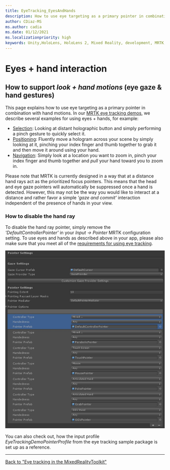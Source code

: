 ```yaml
---
title: EyeTracking_EyesAndHands
description: How to use eye targeting as a primary pointer in combination with hand motions in MRTK
author: CDiaz-MS
ms.author: cadia
ms.date: 01/12/2021
ms.localizationpriority: high
keywords: Unity,HoloLens, HoloLens 2, Mixed Reality, development, MRTK, EyeTracking,
---
```


# Eyes + hand interaction

## How to support _look + hand motions_ (eye gaze & hand gestures)

This page explains how to use eye targeting as a primary pointer in combination with hand motions.
In our [MRTK eye tracking demos](EyeTracking_ExamplesOverview.md), we describe several examples for using eyes + hands, for example:

- [Selection](EyeTracking_TargetSelection.md): Looking at distant holographic button and simply performing a pinch gesture to quickly select it.
- [Positioning](EyeTracking_Positioning.md): Fluently move a hologram across your scene by simply looking at it, pinching your index finger and thumb together to grab it and then move it around using your hand.
- [Navigation](EyeTracking_Navigation.md): Simply look at a location you want to zoom in, pinch your index finger and thumb together and _pull_ your hand toward you to zoom in.

Please note that MRTK is currently designed in a way that at a distance hand rays act as the prioritized focus pointers.
This means that the head and eye gaze pointers will automatically be suppressed once a hand is detected.
However, this may not be the way you would like to interact at a distance and rather favor a simple _'gaze and commit'_ interaction independent of the presence of hands in your view.

### How to disable the hand ray

To disable the hand ray pointer, simply remove the _'DefaultControllerPointer'_ in your _Input -> Pointer_ MRTK configuration setting.
To use eyes and hands as described above in your app, please also make sure that you meet all of the [requirements for using eye tracking](EyeTracking_BasicSetup.md).

![How to remove the hand ray](../Images/EyeTracking/mrtk_setup_removehandray.jpg)

You can also check out, how the input profile _EyeTrackingDemoPointerProfile_ from the eye tracking sample package is set up as a reference.

---
[Back to "Eye tracking in the MixedRealityToolkit"](EyeTracking_Main.md)
